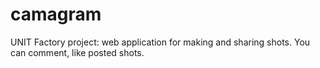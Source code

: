 # camagram
UNIT Factory project: web application for making and sharing shots. You can comment, like posted shots.
